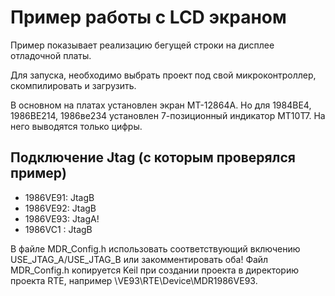 ﻿# Пример работы с LCD экраном

Пример показывает реализацию бегущей строки на дисплее отладочной платы.

Для запуска, необходимо выбрать проект под свой микроконтроллер, скомпилировать и загрузить.

В основном на платах установлен экран MT-12864A.
Но для 1984ВЕ4, 1986ВЕ214, 1986ве234 установлен 7-позиционный индикатор МТ10Т7. На него выводятся только цифры.


## Подключение Jtag (с которым проверялся пример)
  - 1986VE91: JtagB
  - 1986VE92: JtagB
  - 1986VE93:   JtagA!
  - 1986VC1 : JtagB

В файле MDR_Config.h использовать соответствующий включению USE_JTAG_A/USE_JTAG_B или закомментировать оба! Файл MDR_Config.h копируется Keil при создании проекта в директорию проекта RTE, например \VE93\RTE\Device\MDR1986VE93.
